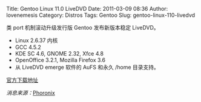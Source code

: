 Title: Gentoo Linux 11.0 LiveDVD
Date: 2011-03-09 08:36
Author: lovenemesis
Category: Distros
Tags: Gentoo
Slug: gentoo-linux-110-livedvd

类 port 机制滚动升级发行版 Gentoo 发布新版本稳定 LiveDVD。

-   Linux 2.6.37 内核
-   GCC 4.5.2
-   KDE SC 4.6, GNOME 2.32, Xfce 4.8
-   OpenOffice 3.2.1, Mozilla Firefox 3.6
-   从 LiveDVD emerge 软件的 AuFS 和永久 /home 目录支持。

[官方下载地址](http://www.gentoo.org/news/20110308-livedvd.xml)

*消息来源：*[Phoronix](http://www.phoronix.com/scan.php?page=news_item&px=OTE5MA)

